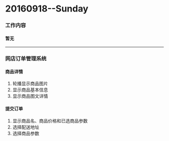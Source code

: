 # 20160918--Sunday

### 工作内容
    
#### **暂无**
    
----------------------

### 网店订单管理系统

#### **商品详情**
1. 轮播显示商品图片
2. 显示商品基本信息
3. 显示商品图文详情

#### **提交订单**
1. 显示商品名、商品价格和已选商品参数
2. 选择配送地址
3. 选择商品参数
